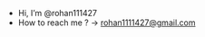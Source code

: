 -  Hi, I’m @rohan111427
-  How to reach me ?
-> rohan1111427@gmail.com

<!---
rohan111427/rohan111427 is a ✨ special ✨ repository because its `README.md` (this file) appears on your GitHub profile.
You can click the Preview link to take a look at your changes.
--->
